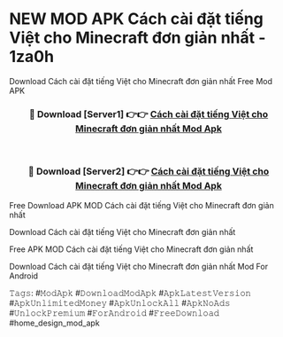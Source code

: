 # NEW MOD APK Cách cài đặt tiếng Việt cho Minecraft đơn giản nhất - 1za0h
Download Cách cài đặt tiếng Việt cho Minecraft đơn giản nhất Free Mod APK

<div align="center">
<h3>🔴 Download [Server1] 👉👉 <a href="https://apk-comot.site?title=Cách_cài_đặt_tiếng_Việt_cho_Minecraft_đơn_giản_nhất">Cách cài đặt tiếng Việt cho Minecraft đơn giản nhất Mod Apk</a></h3><br>

<h3>🔴 Download [Server2] 👉👉 <a href="https://apk-comot.site?title=Cách_cài_đặt_tiếng_Việt_cho_Minecraft_đơn_giản_nhất">Cách cài đặt tiếng Việt cho Minecraft đơn giản nhất Mod Apk</a></h3>
</div>


Free Download APK MOD Cách cài đặt tiếng Việt cho Minecraft đơn giản nhất

Download Cách cài đặt tiếng Việt cho Minecraft đơn giản nhất 

Free APK MOD Cách cài đặt tiếng Việt cho Minecraft đơn giản nhất 

Download Cách cài đặt tiếng Việt cho Minecraft đơn giản nhất Mod For Android

𝚃𝚊𝚐𝚜: #𝙼𝚘𝚍𝙰𝚙𝚔 #𝙳𝚘𝚠𝚗𝚕𝚘𝚊𝚍𝙼𝚘𝚍𝙰𝚙𝚔 #𝙰𝚙𝚔𝙻𝚊𝚝𝚎𝚜𝚝𝚅𝚎𝚛𝚜𝚒𝚘𝚗 #𝙰𝚙𝚔𝚄𝚗𝚕𝚒𝚖𝚒𝚝𝚎𝚍𝙼𝚘𝚗𝚎𝚢 #𝙰𝚙𝚔𝚄𝚗𝚕𝚘𝚌𝚔𝙰𝚕𝚕 #𝙰𝚙𝚔𝙽𝚘𝙰𝚍𝚜 #𝚄𝚗𝚕𝚘𝚌𝚔𝙿𝚛𝚎𝚖𝚒𝚞𝚖 #𝙵𝚘𝚛𝙰𝚗𝚍𝚛𝚘𝚒𝚍 #𝙵𝚛𝚎𝚎𝙳𝚘𝚠𝚗𝚕𝚘𝚊𝚍 #home_design_mod_apk